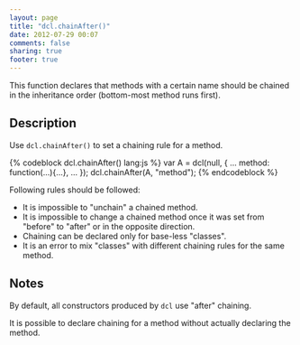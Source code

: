 ```yaml
---
layout: page
title: "dcl.chainAfter()"
date: 2012-07-29 00:07
comments: false
sharing: true
footer: true
---
```


This function declares that methods with a certain name should be chained in the inheritance order
(bottom-most method runs first).

## Description

Use `dcl.chainAfter()` to set a chaining rule for a method.

{% codeblock dcl.chainAfter() lang:js %}
var A = dcl(null, {
  ...
  method: function(...){...},
  ...
});
dcl.chainAfter(A, "method");
{% endcodeblock %}

Following rules should be followed:

* It is impossible to "unchain" a chained method.
* It is impossible to change a chained method once it was set from "before" to "after" or in the opposite direction.
* Chaining can be declared only for base-less "classes".
* It is an error to mix "classes" with different chaining rules for the same method.

## Notes

By default, all constructors produced by `dcl` use "after" chaining.

It is possible to declare chaining for a method without actually declaring the method.
